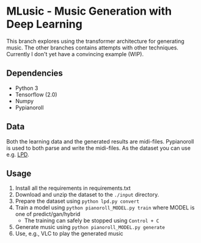 # MLusic - Music Generation with Deep Learning

This branch explores using the transformer architecture for generating music.
The other branches contains attempts with other techniques.
Currently I don't yet have a convincing example (WIP).


## Dependencies

- Python 3
- Tensorflow (2.0)
- Numpy
- Pypianoroll


## Data

Both the learning data and the generated results are midi-files.
Pypianoroll is used to both parse and write the midi-files.
As the dataset you can use e.g. [LPD](https://salu133445.github.io/lakh-pianoroll-dataset/dataset).


## Usage

1. Install all the requirements in requirements.txt
1. Download and unzip the dataset to the `./input` directory.
1. Prepare the dataset using `python lpd.py convert`
1. Train a model using `python pianoroll_MODEL.py train` where MODEL is one of predict/gan/hybrid
   - The training can safely be stopped using `Control + C`
1. Generate music using `python pianoroll_MODEL.py generate`
1. Use, e.g., VLC to play the generated music
